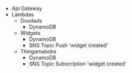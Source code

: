 - Api Gateway
- Lambdas
    - Doodads
        - DynamoDB
    - Widgets
        - DynamoDB
        - SNS Topic Push 'widget created'
    - Thingamabobs
        - DynamoDB
        - SNS Topic Subscription 'widget created'
